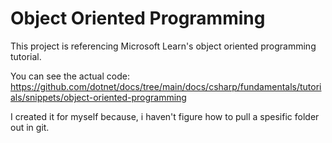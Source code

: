 # Object Oriented Programming
This project is referencing Microsoft Learn's object oriented programming tutorial. 

You can see the actual code:
https://github.com/dotnet/docs/tree/main/docs/csharp/fundamentals/tutorials/snippets/object-oriented-programming

I created it for myself because, i haven't figure how to pull a spesific folder out in git.
